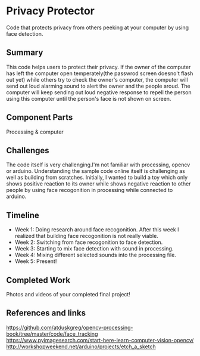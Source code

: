 

# Privacy Protector

Code that protects privacy from others peeking at your computer by using face detection.

## Summary

This code helps users to protect their privacy. If the owner of the computer has left the computer open temperately(the passwrod screen doesno't flash out yet) while others try to check the owner's computer, the computer will send out loud alarming sound to alert the owner and the people aroud. The computer will keep sending out loud negative response to repell the person using this computer until the person's face is not shown on screen.

## Component Parts

Processing & computer

## Challenges
The code itself is very challenging.I'm not familiar with processing, opencv or arduino. Understanding the sample code online itself is challenging as well as building from scratches. Initially, I wanted to build a toy which only shows positive reaction to its owner while shows negative reaction to other people by using face recogonition in processing while connected to arduino.


## Timeline

- Week 1: Doing research around face recogonition. After this week I realized that building face recogonition is not really viable. 
- Week 2: Switching from face recogonition to face detection. 
- Week 3: Starting to mix face detection with sound in processing. 
- Week 4: Mixing different selected sounds into the processing file.
- Week 5: Present!

## Completed Work

Photos and videos of your completed final project!

## References and links
https://github.com/atduskgreg/opencv-processing-book/tree/master/code/face_tracking
https://www.pyimagesearch.com/start-here-learn-computer-vision-opencv/
http://workshopweekend.net/arduino/projects/etch_a_sketch

